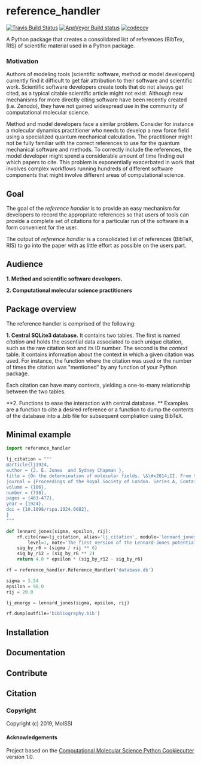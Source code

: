 reference_handler
==============================
[//]: # (Badges)
[![Travis Build Status](https://travis-ci.org/REPLACE_WITH_OWNER_ACCOUNT/reference_handler.png)](https://travis-ci.org/REPLACE_WITH_OWNER_ACCOUNT/reference_handler)
[![AppVeyor Build status](https://ci.appveyor.com/api/projects/status/REPLACE_WITH_APPVEYOR_LINK/branch/master?svg=true)](https://ci.appveyor.com/project/REPLACE_WITH_OWNER_ACCOUNT/reference_handler/branch/master)
[![codecov](https://codecov.io/gh/REPLACE_WITH_OWNER_ACCOUNT/reference_handler/branch/master/graph/badge.svg)](https://codecov.io/gh/REPLACE_WITH_OWNER_ACCOUNT/reference_handler/branch/master)

A Python package that creates a consolidated list of references (BibTex, RIS) of scientific material 
used in a Python package.

### Motivation

Authors of modeling tools (scientific software, method or model
developers) currently find it difficult to get fair attribution to their
software and scientific work. Scientific software developers create
tools that do not always get cited, as a typical citable
scientific article might not exist. Although new mechanisms for more
directly citing software have been recently created (i.e. Zenodo), they have
not gained widespread use in the community of computational
molecular science. 

Method and model developers face a similar problem. Consider for instance 
a molecular dynamics practitioner who needs to develop a new force field using
a specialized quantum mechanical calculation. The practitioner might not be
fully familiar with the correct references to use for the quantum mechanical software
and methods. To correctly
include the references, the model developer might spend a considerable amount of time
finding out which papers to cite. This problem is exponentially exacerbated in work that
involves complex workflows running hundreds of different software
components that might involve different areas of computational science.

## Goal

The goal of the *reference handler* is to provide an easy mechanism for
developers to record the appropriate references so that users of tools can
provide a complete set of citations for a particular run of the software in a
form convenient for the user. 

The output of *reference handler* is a consolidated list of
references (BibTeX, RIS) to go into the paper with as little effort as possible on the users
part.

## Audience

**1. Method and scientific software developers.** 

**2. Computational molecular science practitioners**

## Package overview

The reference handler is comprised of the following: 

**1. Central SQLite3 database.** It contains two tables. 
The first is named *citation* and holds the essential data associated to each unique
citation, such as the raw citation text and its ID number. 
The second is the *context* table. It
contains information about the context in which a given citation was used. For instance, 
the function where the citation was used or the number of times the citation was "mentioned" 
by any function of your Python package.

Each citation can have many contexts, yielding a one-to-many relationship between the two
tables. 

**2. Functions to ease the interaction with central database. ** Examples are a function
to cite a desired reference or a function to dump the contents of the database into a 
.bib file for subsequent compliation using BibTeX.

## Minimal example

```python
import reference_handler

lj_citation = """
@article{lj1924,
author = {J. E. Jones  and Sydney Chapman },
title = {On the determination of molecular fields. \&\#x2014;II. From the equation of state of a gas},
journal = {Proceedings of the Royal Society of London. Series A, Containing Papers of a Mathematical and Physical Character},
volume = {106},
number = {738},
pages = {463-477},
year = {1924},
doi = {10.1098/rspa.1924.0082},
}
"""

def lennard_jones(sigma, epsilon, rij):
    rf.cite(raw=lj_citation, alias='lj_citation', module='lennard_jones',
        level=1, note='The first version of the Lennard-Jones potential')
    sig_by_r6 = (sigma / rij ** 6)
    sig_by_r12 = (sig_by_r6 ** 2)
    return 4.0 * epsilon * (sig_by_r12 - sig_by_r6)

rf = reference_handler.Reference_Handler('database.db')

sigma = 3.54
epsilon = 98.0
rij = 20.0

lj_energy = lennard_jones(sigma, epsilon, rij)

rf.dump(outfile='bibliography.bib')
```

## Installation

## Documentation

## Contribute

## Citation

### Copyright

Copyright (c) 2019, MolSSI

#### Acknowledgements
 
Project based on the 
[Computational Molecular Science Python Cookiecutter](https://github.com/molssi/cookiecutter-cms) version 1.0.
